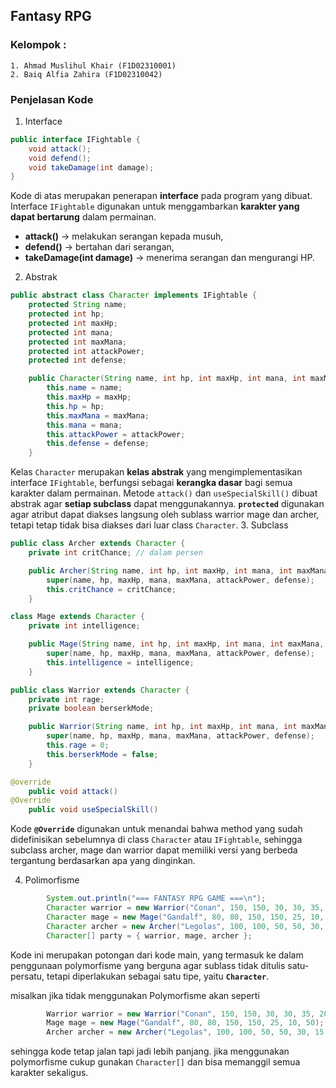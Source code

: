 ## Fantasy RPG

### Kelompok : 
	1. Ahmad Muslihul Khair (F1D02310001)
	2. Baiq Alfia Zahira (F1D02310042)

### Penjelasan Kode
1. Interface
``` java
public interface IFightable {
    void attack();
    void defend();
    void takeDamage(int damage);
}
```
Kode di atas merupakan penerapan **interface** pada program yang dibuat. Interface `IFightable` digunakan untuk menggambarkan **karakter yang dapat bertarung** dalam permainan.
-  **attack()** → melakukan serangan kepada musuh,
- **defend()** → bertahan dari serangan,
- **takeDamage(int damage)** → menerima serangan dan mengurangi HP.

2. Abstrak
``` java
public abstract class Character implements IFightable {
    protected String name;
    protected int hp;
    protected int maxHp;
    protected int mana;
    protected int maxMana;
    protected int attackPower;
    protected int defense;

    public Character(String name, int hp, int maxHp, int mana, int maxMana, int attackPower, int defense) {
        this.name = name;
        this.maxHp = maxHp;
        this.hp = hp;
        this.maxMana = maxMana;
        this.mana = mana;
        this.attackPower = attackPower;
        this.defense = defense;
    }
```
Kelas `Character` merupakan **kelas abstrak** yang mengimplementasikan interface `IFightable`, berfungsi sebagai **kerangka dasar** bagi semua karakter dalam permainan. 
Metode `attack()` dan `useSpecialSkill()` dibuat abstrak agar **setiap subclass** dapat menggunakannya. 
**`protected`** digunakan agar atribut dapat diakses langsung oleh sublass warrior mage dan archer, tetapi tetap tidak bisa diakses dari luar class `Character`.
3. Subclass
``` java
public class Archer extends Character {
    private int critChance; // dalam persen

    public Archer(String name, int hp, int maxHp, int mana, int maxMana, int attackPower, int defense, int critChance) {
        super(name, hp, maxHp, mana, maxMana, attackPower, defense);
        this.critChance = critChance;
    }
```

``` java
class Mage extends Character {
    private int intelligence;

    public Mage(String name, int hp, int maxHp, int mana, int maxMana, int attackPower, int defense, int intelligence) {
        super(name, hp, maxHp, mana, maxMana, attackPower, defense);
        this.intelligence = intelligence;
    }
```

``` java
public class Warrior extends Character {
    private int rage;
    private boolean berserkMode;

    public Warrior(String name, int hp, int maxHp, int mana, int maxMana, int attackPower, int defense) {
        super(name, hp, maxHp, mana, maxMana, attackPower, defense);
        this.rage = 0;
        this.berserkMode = false;
    }
```

``` java
@override
    public void attack()
@Override
	public void useSpecialSkill()
```
Kode **`@Override`** digunakan untuk menandai bahwa method yang sudah didefinisikan sebelumnya di class `Character` atau `IFightable`, sehingga subclass archer, mage dan warrior dapat memiliki versi yang berbeda tergantung berdasarkan apa yang dinginkan.

4. Polimorfisme
``` java
        System.out.println("=== FANTASY RPG GAME ===\n");
        Character warrior = new Warrior("Conan", 150, 150, 30, 30, 35, 20);
        Character mage = new Mage("Gandalf", 80, 80, 150, 150, 25, 10, 50);
        Character archer = new Archer("Legolas", 100, 100, 50, 50, 30, 15, 30);
        Character[] party = { warrior, mage, archer };
```
Kode ini merupakan potongan dari kode main, yang termasuk ke dalam penggunaan polymorfisme yang berguna agar sublass tidak ditulis satu-persatu, tetapi diperlakukan sebagai satu tipe, yaitu **`Character`**.

misalkan jika tidak menggunakan Polymorfisme akan seperti 
``` java
        Warrior warrior = new Warrior("Conan", 150, 150, 30, 30, 35, 20);
        Mage mage = new Mage("Gandalf", 80, 80, 150, 150, 25, 10, 50);
        Archer archer = new Archer("Legolas", 100, 100, 50, 50, 30, 15, 30);
```
sehingga kode tetap jalan tapi jadi lebih panjang. jika menggunakan polymorfisme cukup gunakan `Character[]` dan bisa memanggil semua karakter sekaligus.